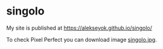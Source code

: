 # singolo

My site is published at https://alekseyok.github.io/singolo/


To check Pixel Perfect you can download image [singolo.jpg](https://github.com/rolling-scopes-school/tasks/blob/master/tasks/markups/level-2/singolo/singolo.jpg).